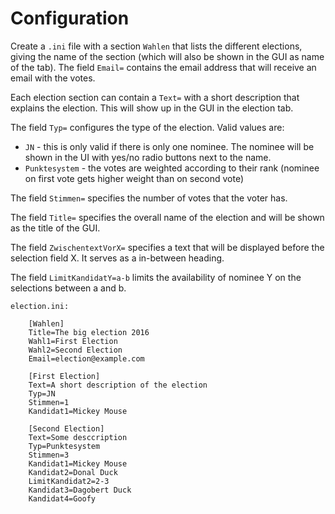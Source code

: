 Configuration
=============

Create a `.ini` file with a section `Wahlen` that lists the different elections, giving the name
of the section (which will also be shown in the GUI as name of the tab). The field `Email=` contains
the email address that will receive an email with the votes.

Each election section can contain a `Text=` with a short description that explains the election.
This will show up in the GUI in the election tab.

The field `Typ=` configures the type of the election. Valid values are:

- `JN` - this is only valid if there is only one nominee. The nominee will be shown in the UI with
  yes/no radio buttons next to the name.
- `Punktesystem` - the votes are weighted according to their rank (nominee on first vote gets
  higher weight than on second vote)

The field `Stimmen=` specifies the number of votes that the voter has.

The field `Title=` specifies the overall name of the election and will be shown as the title of
the GUI.

The field `ZwischentextVorX=` specifies a text that will be displayed before the selection field
X. It serves as a in-between heading.

The field `LimitKandidatY=a-b` limits the availability of nominee Y on the selections
between a and b.

`election.ini:`

        [Wahlen]
        Title=The big election 2016
        Wahl1=First Election
        Wahl2=Second Election
        Email=election@example.com

        [First Election]
        Text=A short description of the election
        Typ=JN
        Stimmen=1
        Kandidat1=Mickey Mouse

        [Second Election]
        Text=Some desccription
        Typ=Punktesystem
        Stimmen=3
        Kandidat1=Mickey Mouse
        Kandidat2=Donal Duck
        LimitKandidat2=2-3
        Kandidat3=Dagobert Duck
        Kandidat4=Goofy
